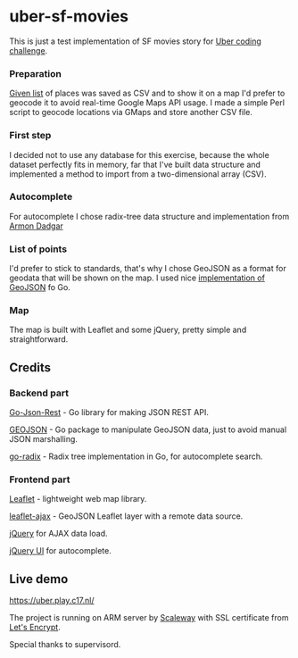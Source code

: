 # uber-sf-movies
This is just a test implementation of SF movies story for [Uber coding challenge](https://github.com/uber/coding-challenge-tools/blob/master/coding_challenge.md).

### Preparation
[Given list](https://data.sfgov.org/Culture-and-Recreation/Film-Locations-in-San-Francisco/yitu-d5am) of places was saved as CSV and to show it on a map I'd prefer to geocode it to avoid real-time Google Maps API usage.
I made a simple Perl script to geocode locations via GMaps and store another CSV file.

### First step
I decided not to use any database for this exercise, because the whole dataset perfectly fits in memory, far that I've built data structure and implemented a method to import from a two-dimensional array (CSV).

### Autocomplete
For autocomplete I chose radix-tree data structure and implementation from [Armon Dadgar](github.com/armon/go-radix)

### List of points
I'd prefer to stick to standards, that's why I chose GeoJSON as a format for geodata that will be shown on the map. I used nice [implementation of GeoJSON](https://github.com/kpawlik/geojson) fo Go. 

### Map
The map is built with Leaflet and some jQuery, pretty simple and straightforward.

## Credits
### Backend part
[Go-Json-Rest](https://github.com/ant0ine/go-json-rest/rest) - Go library for making JSON REST API.

[GEOJSON](https://github.com/kpawlik/geojson) -  Go package to manipulate GeoJSON data, just to avoid manual JSON marshalling.

[go-radix](https://github.com/armon/go-radix) - Radix tree implementation in Go, for autocomplete search.

### Frontend part
[Leaflet](http://leafletjs.com/) - lightweight web map library.

[leaflet-ajax](https://github.com/calvinmetcalf/leaflet-ajax) - GeoJSON Leaflet layer with a remote data source.

[jQuery](https://jquery.com/) for AJAX data load.

[jQuery UI](https://jqueryui.com/) for autocomplete.

## Live demo
https://uber.play.c17.nl/

The project is running on ARM server by [Scaleway](https://www.scaleway.com/) with SSL certificate from [Let's Encrypt](https://letsencrypt.org/).

Special thanks to supervisord.
